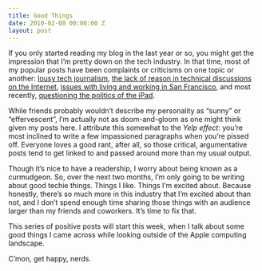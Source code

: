 ```yaml
---
title: Good Things
date: 2010-02-08 00:00:00 Z
layout: post
---
```


If you only started reading my blog in the last year or so, you might get the impression that I’m pretty down on the tech industry. In that time, most of my popular posts have been complaints or criticisms on one topic or another: [lousy tech journalism](http://al3x.net/2009/03/03/towards-better-technology-journalism.html), [the lack of reason in technical discussions on the Internet](http://al3x.net/2009/04/04/reasoned-technical-discussion.html), [issues with living and working in San Francisco](http://al3x.net/2009/10/04/so-youre-moving-to-san-francisco.html), and most recently, [questioning the politics of the iPad](http://al3x.net/2010/01/28/ipad.html).

While friends probably wouldn’t describe my personality as “sunny” or “effervescent”, I’m actually not as doom-and-gloom as one might think given my posts here. I attribute this somewhat to the *Yelp effect*: you’re most inclined to write a few impassioned paragraphs when you’re pissed off. Everyone loves a good rant, after all, so those critical, argumentative posts tend to get linked to and passed around more than my usual output.

Though it’s nice to have a readership, I worry about being known as a curmudgeon. So, over the next two months, I’m only going to be writing about good techie things. Things I like. Things I’m excited about. Because honestly, there’s so much more in this industry that I’m excited about than not, and I don’t spend enough time sharing those things with an audience larger than my friends and coworkers. It’s time to fix that.

This series of positive posts will start this week, when I talk about some good things I came across while looking outside of the Apple computing landscape.

C’mon, get happy, nerds.
